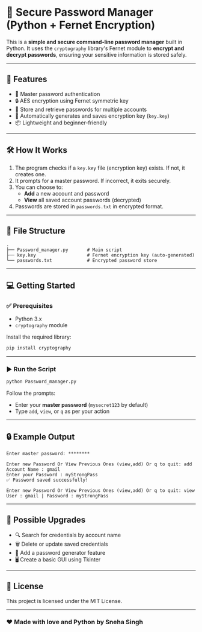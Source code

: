 # 🔐 Secure Password Manager (Python + Fernet Encryption)

This is a **simple and secure command-line password manager** built in Python. It uses the `cryptography` library's Fernet module to **encrypt and decrypt passwords**, ensuring your sensitive information is stored safely.

---

## 🚀 Features

- 🔐 Master password authentication
- 🔒 AES encryption using Fernet symmetric key
- 📝 Store and retrieve passwords for multiple accounts
- 📁 Automatically generates and saves encryption key (`key.key`)
- 📦 Lightweight and beginner-friendly

---

## 🛠 How It Works

1. The program checks if a `key.key` file (encryption key) exists. If not, it creates one.
2. It prompts for a master password. If incorrect, it exits securely.
3. You can choose to:
   - **Add** a new account and password
   - **View** all saved account passwords (decrypted)
4. Passwords are stored in `passwords.txt` in encrypted format.

---

## 📂 File Structure

```
.
├── Password_manager.py       # Main script
├── key.key                   # Fernet encryption key (auto-generated)
└── passwords.txt             # Encrypted password store
```

---

## 💻 Getting Started

### ✅ Prerequisites

- Python 3.x
- `cryptography` module

Install the required library:

```bash
pip install cryptography
```

---

### ▶️ Run the Script

```bash
python Password_manager.py
```

Follow the prompts:
- Enter your **master password** (`mysecret123` by default)
- Type `add`, `view`, or `q` as per your action

---

## 🔒 Example Output

```
Enter master password: ********

Enter new Password Or View Previous Ones (view,add) Or q to quit: add
Account Name : gmail
Enter your Password : myStrongPass
✅ Password saved successfully!

Enter new Password Or View Previous Ones (view,add) Or q to quit: view
User : gmail | Password : myStrongPass
```

---

## 📌 Possible Upgrades

- 🔍 Search for credentials by account name
- 🗑 Delete or update saved credentials
- 🔑 Add a password generator feature
- 🖥️ Create a basic GUI using Tkinter

---

## 📜 License

This project is licensed under the MIT License.

---

### ❤️ Made with love and Python by Sneha Singh
